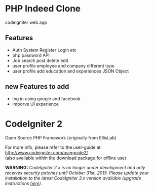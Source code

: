 # PHP Indeed Clone

codeigniter web app 

## Features

- Auth System Register Login etc 
- php password API 
- Job search post delete edit
- user profile  employee and company different type
- user profile add education and experiences JSON Object 

## new Features to add
- log in using google and facebook 
- imporve UI experience  

# CodeIgniter 2
Open Source PHP Framework (originally from EllisLab)

For more info, please refer to the user-guide at http://www.codeigniter.com/userguide2/  
(also available within the download package for offline use)

**WARNING:** *CodeIgniter 2.x is no longer under development and only receives security patches until October 31st, 2015.
Please update your installation to the latest CodeIgniter 3.x version available
(upgrade instructions [here](http://www.codeigniter.com/userguide3/installation/upgrade_300.html)).*
